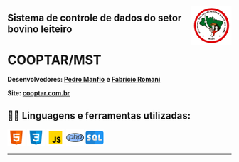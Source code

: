 <img src="img/imgReadme/mst.png" title="MST" href="https://mst.org.br/"
    align="right"  width="90px" heigth="90px">

## Sistema de controle de dados do setor bovino leiteiro 

# COOPTAR/MST

<b>Desenvolvedores:   </b><a href="https://github.com/pedro-lill" target="_blank"><b>Pedro Manfio</b></a> <b>  e  </b>
<a href="https://github.com/fabricioromanii" target="_blank"><b>Fabrício Romani</b></a>

<b>Site:   </b><a href="https://cooptar.com.br/" target="_blank"><b>cooptar.com.br</b></a>

 <h2>👨‍💻 Linguagens e ferramentas utilizadas:</h2>

[<img src="img/imgReadme/html.png" width="40" height="40" title="HTML5" alt=HTML5>](https://developer.mozilla.org/pt-BR/docs/Web/HTML)
[<img src="img/imgReadme/css.png" width="40" height="40" title="CSS3" alt=CSS >](https://www.w3schools.com/css/)
[<img src="img/imgReadme/js.png" width="40" height="40" title="Java Script" alt=JS>](https://developer.mozilla.org/pt-BR/docs/Web/JavaScript)
[<img src="img/imgReadme/php.png" width="40" height="40" title="PHP" alt=PHP>](https://developer.mozilla.org/pt-BR/docs/Web/JavaScript)
[<img src="img/imgReadme/sql.png" width="40" height="40" title="Sql" alt=SQL>](https://developer.mozilla.org/pt-BR/docs/Web/JavaScript)

<hr>